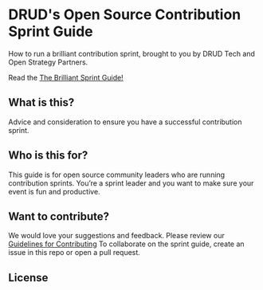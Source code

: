 # DRUD's Open Source Contribution Sprint Guide

How to run a brilliant contribution sprint, brought to you by DRUD Tech and Open Strategy Partners.

Read the [The Brilliant Sprint Guide!](https://github.com/drud/sprint_guide/blob/master/brilliant-sprints.md)

## What is this?

Advice and consideration to ensure you have a successful contribution sprint. 

## Who is this for?

This guide is for open source community leaders who are running contribution sprints. You’re a sprint leader and you want to make sure your event is fun and productive. 

## Want to contribute?

We would love your suggestions and feedback. Please review our [Guidelines for Contributing](https://github.com/drud/ddev/blob/master/CONTRIBUTING.md) To collaborate on the sprint guide, create an issue in this repo or open a pull request. 

## License

